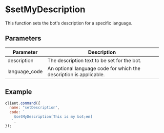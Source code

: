 # $setMyDescription

This function sets the bot's description for a specific language.

## Parameters

| Parameter      | Description                                              |
| -------------- | -------------------------------------------------------- |
| description    | The description text to be set for the bot.              |
| language_code  | An optional language code for which the description is applicable. |

## Example

```js
client.command({
  name: "setDescription",
  code: `
    $setMyDescription[This is my bot;en]
   `,
});
```